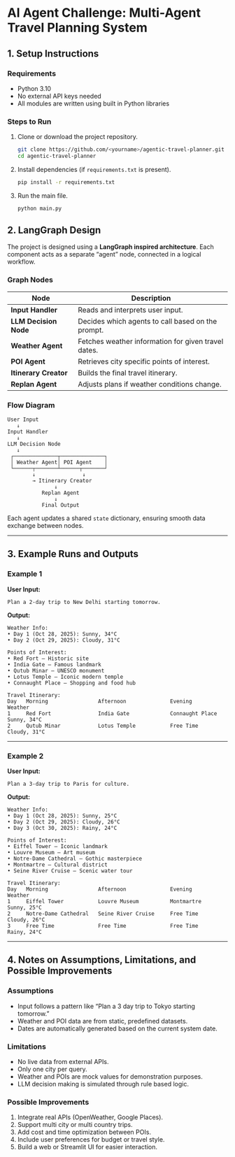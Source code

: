 # AI Agent Challenge: Multi-Agent Travel Planning System

## 1. Setup Instructions

### Requirements
- Python 3.10  
- No external API keys needed  
- All modules are written using built in Python libraries  

### Steps to Run
1. Clone or download the project repository.  
   ```bash
   git clone https://github.com/<yourname>/agentic-travel-planner.git
   cd agentic-travel-planner
   ```

3. Install dependencies (if `requirements.txt` is present).  
   ```bash
   pip install -r requirements.txt
   ```

4. Run the main file.  
   ```bash
   python main.py
   ```



## 2. LangGraph Design

The project is designed using a **LangGraph inspired architecture**. Each component acts as a separate “agent” node, connected in a logical workflow.  

### Graph Nodes
| Node | Description |
|------|--------------|
| **Input Handler** | Reads and interprets user input. |
| **LLM Decision Node** | Decides which agents to call based on the prompt. |
| **Weather Agent** | Fetches weather information for given travel dates. |
| **POI Agent** | Retrieves city specific points of interest. |
| **Itinerary Creator** | Builds the final travel itinerary. |
| **Replan Agent** | Adjusts plans if weather conditions change. |

### Flow Diagram
```
User Input
   ↓
Input Handler
   ↓
LLM Decision Node
   ↓
 ┌──────────────┬──────────────┐
 │ Weather Agent│ POI Agent    │
 └──────┬───────┴──────┬───────┘
        ↓               ↓
        → Itinerary Creator
               ↓
           Replan Agent
               ↓
           Final Output
```

Each agent updates a shared `state` dictionary, ensuring smooth data exchange between nodes.

---

## 3. Example Runs and Outputs

### Example 1
**User Input:**  
```
Plan a 2-day trip to New Delhi starting tomorrow.
```

**Output:**
```
Weather Info:
• Day 1 (Oct 28, 2025): Sunny, 34°C
• Day 2 (Oct 29, 2025): Cloudy, 31°C

Points of Interest:
• Red Fort – Historic site
• India Gate – Famous landmark
• Qutub Minar – UNESCO monument
• Lotus Temple – Iconic modern temple
• Connaught Place – Shopping and food hub

Travel Itinerary:
Day   Morning                Afternoon              Evening               Weather
1     Red Fort               India Gate             Connaught Place        Sunny, 34°C
2     Qutub Minar            Lotus Temple           Free Time              Cloudy, 31°C
```

---

### Example 2
**User Input:**  
```
Plan a 3-day trip to Paris for culture.
```

**Output:**
```
Weather Info:
• Day 1 (Oct 28, 2025): Sunny, 25°C
• Day 2 (Oct 29, 2025): Cloudy, 26°C
• Day 3 (Oct 30, 2025): Rainy, 24°C

Points of Interest:
• Eiffel Tower – Iconic landmark
• Louvre Museum – Art museum
• Notre-Dame Cathedral – Gothic masterpiece
• Montmartre – Cultural district
• Seine River Cruise – Scenic water tour

Travel Itinerary:
Day   Morning                Afternoon              Evening               Weather
1     Eiffel Tower           Louvre Museum          Montmartre            Sunny, 25°C
2     Notre-Dame Cathedral   Seine River Cruise     Free Time             Cloudy, 26°C
3     Free Time              Free Time              Free Time             Rainy, 24°C
```

---

## 4. Notes on Assumptions, Limitations, and Possible Improvements

### Assumptions
- Input follows a pattern like “Plan a 3 day trip to Tokyo starting tomorrow.”  
- Weather and POI data are from static, predefined datasets.  
- Dates are automatically generated based on the current system date.

### Limitations
- No live data from external APIs.  
- Only one city per query.  
- Weather and POIs are mock values for demonstration purposes.  
- LLM decision making is simulated through rule based logic.

### Possible Improvements
1. Integrate real APIs (OpenWeather, Google Places).  
2. Support multi city or multi country trips.  
3. Add cost and time optimization between POIs.  
4. Include user preferences for budget or travel style.  
5. Build a web or Streamlit UI for easier interaction.

